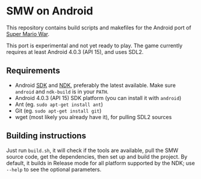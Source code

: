 SMW on Android
==============

This repository contains build scripts and makefiles for the Android port of [Super Mario War](https://github.com/mmatyas/supermariowar).

This port is experimental and not yet ready to play. The game currently requires at least Android 4.0.3 (API 15), and uses SDL2.

## Requirements

- Android [SDK](https://developer.android.com/sdk/index.html#Other) and [NDK](https://developer.android.com/ndk/index.html), preferably the latest available. Make sure `android` and `ndk-build` is in your `PATH`.
- Android 4.0.3 (API 15) SDK platform (you can install it with `android`)
- Ant (eg. `sudo apt-get install ant`)
- Git (eg. `sudo apt-get install git`)
- wget (most likely you already have it), for pulling SDL2 sources

## Building instructions

Just run `build.sh`, it will check if the tools are available, pull the SMW source code, get the dependencies, then set up and build the project. By default, it builds in Release mode for all platform supported by the NDK; use `--help` to see the optional parameters.
